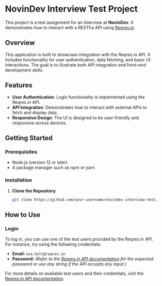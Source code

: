 # NovinDev Interview Test Project

This project is a test assignment for an interview at **NovinDev**. It demonstrates how to interact with a RESTful API using [Reqres.in](https://reqres.in/).

## Overview

This application is built to showcase integration with the Reqres.in API. It includes functionality for user authentication, data fetching, and basic UI interactions. The goal is to illustrate both API integration and front-end development skills.

## Features

- **User Authentication**: Login functionality is implemented using the Reqres.in API.
- **API Integration**: Demonstrates how to interact with external APIs to fetch and display data.
- **Responsive Design**: The UI is designed to be user-friendly and responsive across devices.

## Getting Started

### Prerequisites

- Node.js (version 12 or later)
- A package manager such as npm or yarn

### Installation

1. **Clone the Repository**
   ```bash
   git clone https://github.com/your-username/novindev-interview-test.git
   
## How to Use

### Login

To log in, you can use one of the test users provided by the Reqres.in API. For instance, try using the following credentials:

- **Email:** `eve.holt@reqres.in`
- **Password:** *(Refer to the [Reqres.in API documentation](https://reqres.in/) for the expected password or use any string if the API accepts any input.)*

For more details on available test users and their credentials, visit the [Reqres.in API documentation](https://reqres.in/).
